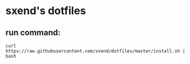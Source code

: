 # sxend's dotfiles

## run command:

    curl https://raw.githubusercontent.com/sxend/dotfiles/master/install.sh | bash